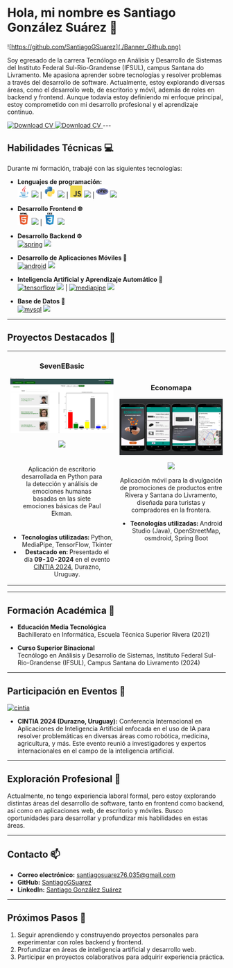 # Hola, mi nombre es Santiago González Suárez 👋

![https://github.com/SantiagoGSuarez](./Banner_Github.png)

Soy egresado de la carrera Tecnólogo en Análisis y Desarrollo de Sistemas del Instituto Federal Sul-Rio-Grandense (IFSUL), campus Santana do Livramento. Me apasiona aprender sobre tecnologías y resolver problemas a través del desarrollo de software. Actualmente, estoy explorando diversas áreas, como el desarrollo web, de escritorio y móvil, además de roles en backend y frontend. Aunque todavía estoy definiendo mi enfoque principal, estoy comprometido con mi desarrollo profesional y el aprendizaje continuo.

<a href="https://raw.githubusercontent.com/SantiagoGSuarez/SantiagoGSuarez/main/Doc/CV-Santiago.pdf" download>
  <img src="https://custom-icon-badges.demolab.com/badge/-Download_CV-blue?style=for-the-badge&logo=download&logoColor=white" alt="Download CV">
</a>

<a href="https://raw.githubusercontent.com/SantiagoGSuarez/SantiagoGSuarez/main/Doc/CV-Santiago.pdf" target="_blank">
  <img src="https://custom-icon-badges.demolab.com/badge/-Download_CV-blue?style=for-the-badge&logo=download&logoColor=white" alt="Download CV">
</a>
---

## Habilidades Técnicas 💻

Durante mi formación, trabajé con las siguientes tecnologías:

- **Lenguajes de programación:**  
  <a target="_blank" href="https://raw.githubusercontent.com/devicons/devicon/master/icons/java/java-original.svg" style="display: inline-block;"><img src="https://raw.githubusercontent.com/devicons/devicon/master/icons/java/java-original.svg" alt="java" width="28" height="28" /></a> <img src="https://img.shields.io/badge/-Java-red?style=for-the-badge&color=ea2d2e"> | <a target="_blank" href="https://raw.githubusercontent.com/devicons/devicon/master/icons/python/python-original.svg" style="display: inline-block;"><img src="https://raw.githubusercontent.com/devicons/devicon/master/icons/python/python-original.svg" alt="python" width="28" height="28" /></a> <img src="https://img.shields.io/badge/-python-blue?style=for-the-badge&color=ffd845"> | <a target="_blank" href="https://raw.githubusercontent.com/devicons/devicon/master/icons/javascript/javascript-original.svg" style="display: inline-block;"><img src="https://raw.githubusercontent.com/devicons/devicon/master/icons/javascript/javascript-original.svg" alt="javascript" width="28" height="28" /></a> <img src="https://img.shields.io/badge/-JavaScript-black?style=for-the-badge&color=323330"> | <a target="_blank" href="https://raw.githubusercontent.com/devicons/devicon/master/icons/php/php-original.svg" style="display: inline-block;"><img src="https://raw.githubusercontent.com/devicons/devicon/master/icons/php/php-original.svg" alt="php" width="28" height="28" /></a> <img src="https://img.shields.io/badge/-PHP-blue?style=for-the-badge&color=777bb3">

- **Desarrollo Frontend 🌐**  
  <a target="_blank" href="https://raw.githubusercontent.com/devicons/devicon/master/icons/html5/html5-original-wordmark.svg" style="display: inline-block;"><img src="https://raw.githubusercontent.com/devicons/devicon/master/icons/html5/html5-original-wordmark.svg" alt="html5" width="28" height="28" /></a> <img src="https://img.shields.io/badge/-HTML-orange?style=for-the-badge&color=e44d26"> | <a target="_blank" href="https://raw.githubusercontent.com/devicons/devicon/master/icons/css3/css3-original-wordmark.svg" style="display: inline-block;"><img src="https://raw.githubusercontent.com/devicons/devicon/master/icons/css3/css3-original-wordmark.svg" alt="css3" width="28" height="28" /></a> <img src="https://img.shields.io/badge/-CSS-blue?style=for-the-badge&color=1590b6">

- **Desarrollo Backend ⚙️**  
  <a target="_blank" href="https://www.vectorlogo.zone/logos/springio/springio-icon.svg" style="display: inline-block;"><img src="https://www.vectorlogo.zone/logos/springio/springio-icon.svg" alt="spring" width="22" height="22" /></a> <img src="https://img.shields.io/badge/-Spring%20Boot%20(Creaci%C3%B3n%20de%20APIs%20REST)-green?style=for-the-badge&color=77bc1f">

- **Desarrollo de Aplicaciones Móviles 📱**  
  <a target="_blank" href="https://cdn.jsdelivr.net/gh/devicons/devicon@latest/icons/androidstudio/androidstudio-original.svg" style="display: inline-block;"><img src="https://cdn.jsdelivr.net/gh/devicons/devicon@latest/icons/androidstudio/androidstudio-original.svg" alt="android" width="25" height="25" /></a> <img src="https://img.shields.io/badge/-Android Studio (Java)-blue?style=for-the-badge&color=4285f4">

- **Inteligencia Artificial y Aprendizaje Automático 🤖**  
  <a target="_blank" href="https://www.vectorlogo.zone/logos/tensorflow/tensorflow-icon.svg" style="display: inline-block;"><img src="https://www.vectorlogo.zone/logos/tensorflow/tensorflow-icon.svg" alt="tensorflow" width="25" height="25" /></a> <img src="https://img.shields.io/badge/-TensorFlow-orange?style=for-the-badge&color=ff6f00"> | <a target="_blank" href="https://viz.mediapipe.dev/logo.png" style="display: inline-block;"><img src="https://viz.mediapipe.dev/logo.png" alt="mediapipe" width="28" height="28" /></a> <img src="https://img.shields.io/badge/-MediaPipe-blue?style=for-the-badge&color=0097A7">

- **Base de Datos 💾**  
  <a target="_blank" href="https://cdn.jsdelivr.net/gh/devicons/devicon@latest/icons/mysql/mysql-original.svg" style="display: inline-block;"><img src="https://cdn.jsdelivr.net/gh/devicons/devicon@latest/icons/mysql/mysql-original.svg" alt="mysql" width="22" height="22" /></a> <img src="https://img.shields.io/badge/-MySQL-blue?style=for-the-badge&color=00618a">
---

## Proyectos Destacados 🚀

<table>
  <tr>
    <!-- Columna para SevenEBasic -->
    <td width="50%">
      <h3 align="center">SevenEBasic</h3>
      <div align="center">
        <a href="SevenEBasic/pantalla%20principal.PNG" target="_blank"><img src="SevenEBasic/pantalla%20principal.PNG" alt="Pantalla Principal" width="350"></a>
        <p>
          <a href="https://github.com/SantiagoGSuarez/SevenEBasic" target="_blank">
            <img src="https://img.shields.io/badge/C%C3%93DIGO-00A36C?style=for-the-badge&logo=github&logoColor=black">
          </a>
        </p>
        <p style="padding: 10%;">
          Aplicación de escritorio desarrollada en Python para la detección y análisis de emociones humanas basadas en las siete emociones básicas de Paul Ekman.
        </p>
        <ul>
          <li><b>Tecnologías utilizadas:</b> Python, MediaPipe, TensorFlow, Tkinter</li>
          <li><b>Destacado en:</b> Presentado el día <b>09-10-2024</b> en el evento 
          <a href="https://sites.google.com/view/cintia-aria/2024/presentaciones?authuser=0">CINTIA 2024</a>, Durazno, Uruguay.</li>
        </ul>
      </div>
    </td>

  <!-- Columna para Economapa -->
  <td width="50%">
      <h3 align="center">Economapa</h3>
      <div align="center">
        <a href="Economapa/Economapa.png" target="_blank"><img src="Economapa/Economapa.png" alt="Economapa" width="350"></a>
        <p>
          <a href="https://github.com/SantiagoGSuarez/Economapa" target="_blank">
            <img src="https://img.shields.io/badge/C%C3%93DIGO-009688?style=for-the-badge&logo=github&logoColor=black">
          </a>
        </p>
        <p>
          Aplicación móvil para la divulgación de promociones de productos entre Rivera y Santana do Livramento, diseñada para turistas y compradores en la frontera.
        </p>
        <ul>
          <li><b>Tecnologías utilizadas:</b> Android Studio (Java), OpenStreetMap, osmdroid, Spring Boot</li>
          <br />
          <br />
        </ul>
      </div>
    </td>
  </tr>
</table>

---

## Formación Académica 📘

- **Educación Media Tecnológica**  
  Bachillerato en Informática, Escuela Técnica Superior Rivera (2021)

- **Curso Superior Binacional**  
  Tecnólogo en Análisis y Desarrollo de Sistemas, Instituto Federal Sul-Rio-Grandense (IFSUL), Campus Santana do Livramento (2024)

---

## Participación en Eventos 🌟

<a target="_blank" href="https://ci3.googleusercontent.com/mail-sig/AIorK4yNMF10Dk-ay2Tl63MM_K8BhbJePB1-dSd663K7eGwzpmNdIjoRU3cIKHhrUHZ28aEXJ2isyzykrXXN" style="display: inline-block; "><img src="https://ci3.googleusercontent.com/mail-sig/AIorK4yNMF10Dk-ay2Tl63MM_K8BhbJePB1-dSd663K7eGwzpmNdIjoRU3cIKHhrUHZ28aEXJ2isyzykrXXN" alt="cintia" width="150" height="50" /></a>
- **CINTIA 2024 (Durazno, Uruguay):**
  Conferencia Internacional en Aplicaciones de Inteligencia Artificial enfocada en el uso de IA para resolver problemáticas en diversas áreas como robótica, medicina, agricultura, y más. Este evento reunió a investigadores y expertos internacionales en el campo de la inteligencia artificial.

---

## Exploración Profesional 🤔

Actualmente, no tengo experiencia laboral formal, pero estoy explorando distintas áreas del desarrollo de software, tanto en frontend como backend, así como en aplicaciones web, de escritorio y móviles. Busco oportunidades para desarrollar y profundizar mis habilidades en estas áreas.

---

## Contacto 📫

- **Correo electrónico:** santiagosuarez76.035@gmail.com 
- **GitHub:** [SantiagoGSuarez](https://github.com/SantiagoGSuarez)  
- **LinkedIn:** [Santiago González Suárez](https://linkedin.com/in/santiago-gonzález-suárez)  

---

## Próximos Pasos 🚧

1. Seguir aprendiendo y construyendo proyectos personales para experimentar con roles backend y frontend.  
2. Profundizar en áreas de inteligencia artificial y desarrollo web.  
3. Participar en proyectos colaborativos para adquirir experiencia práctica.  
